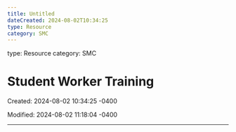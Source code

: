 ```yaml
---
title: Untitled
dateCreated: 2024-08-02T10:34:25
type: Resource
category: SMC
---
```

type: Resource
category: SMC

# Student Worker Training

Created: 2024-08-02 10:34:25 -0400

Modified: 2024-08-02 11:18:04 -0400

---


